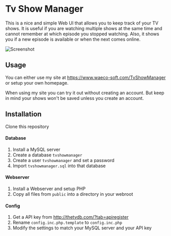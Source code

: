 Tv Show Manager
===============

This is a nice and simple Web UI that allows you to keep track of your TV shows. 
It is useful if you are watching multiple shows at the same time and cannot remember at which episode you stopped watching.
Also, it shows you if a new episode is available or when the next comes online.

![Screenshot](http://i.imgur.com/HfCwj2K.png)



## Usage
You can either use my site at https://www.waeco-soft.com/TvShowManager or setup your own homepage.

When using my site you can try it out without creating an account. But keep in mind your shows won't be saved unless you create an account.

## Installation
Clone this repository

#### Database
1. Install a MySQL server
2. Create a database `tvshowmanager`
3. Create a user `tvshowmanager` and set a password
4. Import `tvshowmanager.sql` into that database

#### Webserver
1. Install a Webserver and setup PHP
2. Copy all files from `public` into a directory in your webroot

#### Config
1. Get a API key from http://thetvdb.com/?tab=apiregister
2. Rename `config.inc.php.template` to `config.inc.php`
3. Modify the settings to match your MySQL server and your API key

